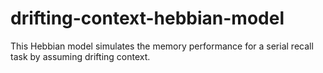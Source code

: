 # drifting-context-hebbian-model
This Hebbian model simulates the memory performance for a serial recall task by assuming drifting context.
